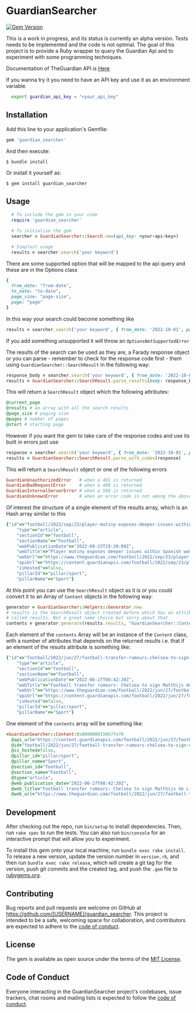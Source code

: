 # GuardianSearcher

[![Gem Version](https://badge.fury.io/rb/guardian_searcher.svg)](https://badge.fury.io/rb/guardian_searcher)

This is a work in progress, and its status is currently an alpha version. Tests needs to be implemented and the code is not optimal.
The goal of this project is to provide a Ruby wrapper to query the Guardian Api and to experiment with some programming techniques.

Documentation of TheGuardian API is [Here](https://open-platform.theguardian.com/documentation/)

If you wanna try it you need to have an API key and use it as an environment variable.

```bash
  export guardian_api_key = "<your_api_key"
```
## Installation

Add this line to your application's Gemfile:

```ruby
gem 'guardian_searcher'
```

And then execute:

    $ bundle install

Or install it yourself as:

    $ gem install guardian_searcher

## Usage

```ruby
  # To include the gem in your code
  require 'guardian_searcher'

  # To initialise the gem
  searcher = GuardianSearcher::Search.new(api_key: <your-api-key>)

  # Simplest usage
  results = searcher.search('your keyword') 
```

There are some supported option that will be mapped to the api query and these are in the Options
class

```ruby
{
  from_date: "from-date",
  to_date: "to-date",
  page_size: "page-size",
  page: "page"
}
```

In this way your search could become something like

```ruby
results = searcher.search('your keyword', { from_date: '2022-10-01', page_size: 10 })
```

If you add something unsupported it will throw an `OptionsNotSupportedError`

The results of the search can be used as they are, a Farady response object or you can parse - remember to check for the response code first - them using `GuardianSearcher::SearchResult` in the following way:

```ruby
response_body = searcher.search('your keyword', { from_date: '2022-10-01', page_size: 10 }).body
results = GuardianSearcher::SearchResult.parse_results(body: response_body)
```
This will return a `SearchResult` object which the following attributes:

```ruby
@current_page
@results # an array with all the search results
@page_size # paging size
@pages # number of pages
@start # starting page
```

However if you want the gem to take care of the response codes and use its built in errors just use

```ruby
response = searcher.search('your keyword', { from_date: '2022-10-01', page_size: 10 })
results = GuardianSearcher::SearchResult.parse_with_codes(response)
```

This will return a `SearchResult` object or one of the following errors

```ruby
GuardianUnauthorizedError   # when a 401 is returned
GuardianBadRequestError     # when a 400 is returned
GuardianInternalServerError # when a 500 is returned
GuardianUnknownError        # when an error code is not among the above ones
```

Of interest the structure of a single element of the results array, which is an Hash array similar to this

```ruby
{"id"=>"football/2022/sep/23/player-mutiny-exposes-deeper-issues-within-spanish-womens-football",
    "type"=>"article",
    "sectionId"=>"football",
    "sectionName"=>"Football",
    "webPublicationDate"=>"2022-09-23T19:20:09Z",
    "webTitle"=>"Player mutiny exposes deeper issues within Spanish women’s football | Sid Lowe",
    "webUrl"=>"https://www.theguardian.com/football/2022/sep/23/player-mutiny-exposes-deeper-issues-within-spanish-womens-football",
    "apiUrl"=>"https://content.guardianapis.com/football/2022/sep/23/player-mutiny-exposes-deeper-issues-within-spanish-womens-football",
    "isHosted"=>false,
    "pillarId"=>"pillar/sport",
    "pillarName"=>"Sport"}
```
At this point you can use the `SearchResult` object as it is or you could convert it to an Array of `Content` objects in the following way:
```ruby
generator = GuardianSearcher::Helpers::Generator.new
# results is the SearchResult object created before which has an attribute
# called results. Not a great name choice but sorry about that
contents = generator.generate(results.results, "GuardianSearcher::Content")
```

Each element of the `contents` Array will be an instance of the `Content` class, with a number of attributes that depends on the returned results i.e. that
if an element of the results attribute is something like:
```ruby
{"id"=>"football/2022/jun/27/football-transfer-rumours-chelsea-to-sign-matthijs-de-ligt-from-juventus",
    "type"=>"article",
    "sectionId"=>"football",
    "sectionName"=>"Football",
    "webPublicationDate"=>"2022-06-27T08:42:20Z",
    "webTitle"=>"Football transfer rumours: Chelsea to sign Matthijs de Ligt from Juventus? ",
    "webUrl"=>"https://www.theguardian.com/football/2022/jun/27/football-transfer-rumours-chelsea-to-sign-matthijs-de-ligt-from-juventus",
    "apiUrl"=>"https://content.guardianapis.com/football/2022/jun/27/football-transfer-rumours-chelsea-to-sign-matthijs-de-ligt-from-juventus",
    "isHosted"=>false,
    "pillarId"=>"pillar/sport",
    "pillarName"=>"Sport"}
```
One element of the `contents` array will be something like:

```ruby
<GuardianSearcher::Content:0x0000000150b7fe70
  @api_url="https://content.guardianapis.com/football/2022/jun/27/football-transfer-rumours-chelsea-to-sign-matthijs-de-ligt-from-juventus",
  @id="football/2022/jun/27/football-transfer-rumours-chelsea-to-sign-matthijs-de-ligt-from-juventus",
  @is_hosted=false,
  @pillar_id="pillar/sport",
  @pillar_name="Sport",
  @section_id="football",
  @section_name="Football",
  @type="article",
  @web_publication_date="2022-06-27T08:42:20Z",
  @web_title="Football transfer rumours: Chelsea to sign Matthijs de Ligt from Juventus? ",
  @web_url="https://www.theguardian.com/football/2022/jun/27/football-transfer-rumours-chelsea-to-sign-matthijs-de-ligt-from-juventus">
```

## Development

After checking out the repo, run `bin/setup` to install dependencies. Then, run `rake spec` to run the tests. You can also run `bin/console` for an interactive prompt that will allow you to experiment.

To install this gem onto your local machine, run `bundle exec rake install`. To release a new version, update the version number in `version.rb`, and then run `bundle exec rake release`, which will create a git tag for the version, push git commits and the created tag, and push the `.gem` file to [rubygems.org](https://rubygems.org).

## Contributing

Bug reports and pull requests are welcome on GitHub at https://github.com/[USERNAME]/guardian_searcher. This project is intended to be a safe, welcoming space for collaboration, and contributors are expected to adhere to the [code of conduct](https://github.com/[USERNAME]/guardian_searcher/blob/master/CODE_OF_CONDUCT.md).

## License

The gem is available as open source under the terms of the [MIT License](https://opensource.org/licenses/MIT).

## Code of Conduct

Everyone interacting in the GuardianSearcher project's codebases, issue trackers, chat rooms and mailing lists is expected to follow the [code of conduct](https://github.com/[USERNAME]/guardian_searcher/blob/master/CODE_OF_CONDUCT.md).

